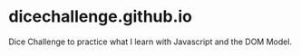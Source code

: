 # dicechallenge.github.io
Dice Challenge to practice what I learn with Javascript and the DOM Model.
